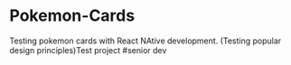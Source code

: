 # Pokemon-Cards
Testing pokemon cards with React NAtive development. (Testing popular design principles)Test project #senior dev
